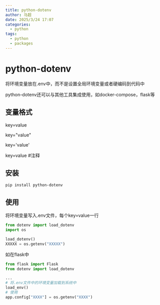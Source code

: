 ```yaml
---
title: python-dotenv
author: 马超
date: 2025/3/24 17:07
categories:
  - python
tags:
  - python
  - packages
---
```

# python-dotenv

将环境变量放在.env中，而不是设置全局环境变量或者硬编码到代码中

python-dotenv还可以与其他工具集成使用，如docker-compose，flask等

## 变量格式

key=value

key="value"

key='value'

key=value #注释

## 安装

```shell
pip install python-dotenv
```

## 使用

将环境变量写入.env文件，每个key=value一行

```python
from dotenv import load_dotenv
import os

load_dotenv()
XXXXX = os.getenv("XXXXX")
```

如在flask中

```python
from flask import Flask
from dotenv import load_dotenv

...
# 将.env文件中的环境变量加载到系统中
load_env()
# 使用
app.config["XXXX"] = os.getenv("XXXX")

```
